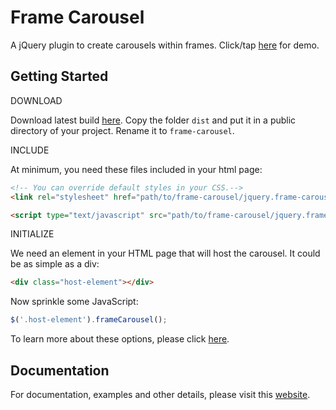 # Frame Carousel

A jQuery plugin to create carousels within frames. Click/tap [here](http://www.eastros.com/frame-carousel/) for demo.

## Getting Started
DOWNLOAD

Download latest build [here](https://github.com/Eastros/FrameCarousel/archive/master.zip). Copy the folder `dist` and put it in a public directory of your project. Rename it to `frame-carousel`.

INCLUDE

At minimum, you need these files included in your html page:
```html
<!-- You can override default styles in your CSS.-->
<link rel="stylesheet" href="path/to/frame-carousel/jquery.frame-carousel.min.css">

<script type="text/javascript" src="path/to/frame-carousel/jquery.frame-carousel.min.js"></script>
```

INITIALIZE

We need an element in your HTML page that will host the carousel. It could be as simple as a div:
```html
<div class="host-element"></div>
```

Now sprinkle some JavaScript:

```javascript
$('.host-element').frameCarousel();
```

To learn more about these options, please click [here](http://www.eastros.com/frame-carousel/#options).

## Documentation
For documentation, examples and other details, please visit this [website](http://www.eastros.com/frame-carousel/).
